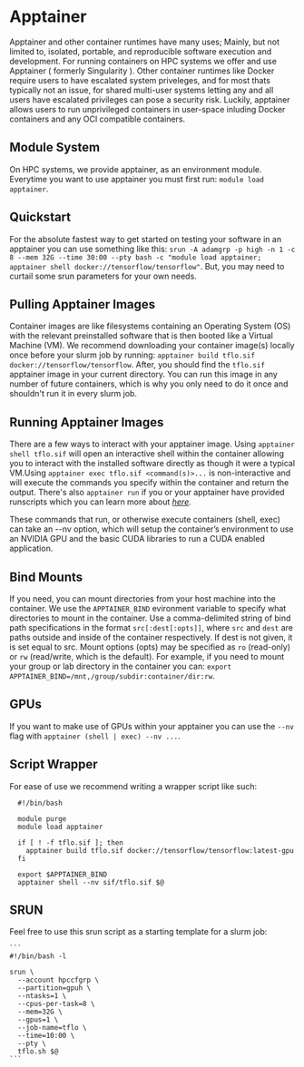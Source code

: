 # Apptainer

Apptainer and other container runtimes have many uses; Mainly, but not limited to, isolated, portable, and reproducible software execution and development. For running containers on HPC systems we offer and use Apptainer ( formerly Singularity ). Other container runtimes like Docker require users to have escalated system priveleges, and for most thats typically not an issue, for shared multi-user systems letting any and all users have escalated privileges can pose a security risk. Luckily, apptainer allows users to run unprivileged containers in user-space inluding Docker containers and any OCI compatible containers.

## Module System

On HPC systems, we provide apptainer, as an environment module. Everytime you want to use apptainer you must first run: `module load apptainer`.

## Quickstart

For the absolute fastest way to get started on testing your software in an apptainer you can use something like this: `srun -A adamgrp -p high -n 1 -c 8 --mem 32G --time 30:00 --pty bash -c "module load apptainer; apptainer shell docker://tensorflow/tensorflow"`. But, you may need to curtail some srun parameters for your own needs.

## Pulling Apptainer Images

Container images are like filesystems containing an Operating System (OS) with the relevant preinstalled software that is then booted like a Virtual Machine (VM). We recommend downloading your container image(s) locally once before your slurm job by running: `apptainer build tflo.sif docker://tensorflow/tensorflow`. After, you should find the `tflo.sif` apptainer image in your current directory. You can run this image in any number of future containers, which is why you only need to do it once and shouldn't run it in every slurm job.

## Running Apptainer Images

There are a few ways to interact with your apptainer image. Using `apptainer shell tflo.sif` will open an interactive shell within the container allowing you to interact with the installed software directly as though it were a typical VM.Using `apptainer exec tflo.sif <command(s)>...` is non-interactive and will execute the commands you specify within the container and return the output. There's also `apptainer run` if you or your apptainer have provided runscripts which you can learn more about *[here](https://apptainer.org/docs/user/latest/quick_start.html#running-a-container)*.

These commands that run, or otherwise execute containers (shell, exec) can take an --nv option, which will setup the container’s environment to use an NVIDIA GPU and the basic CUDA libraries to run a CUDA enabled application.

## Bind Mounts

If you need, you can mount directories from your host machine into the container. We use the `APPTAINER_BIND` evironment variable to specify what directories to mount in the container. Use a comma-delimited string of bind path specifications in the format `src[:dest[:opts]]`, where `src` and `dest` are paths outside and inside of the container respectively. If dest is not given, it is set equal to src. Mount options (opts) may be specified as `ro` (read-only) or `rw` (read/write, which is the default). For example, if you need to mount your group or lab directory in the container you can: `export APPTAINER_BIND=/mnt,/group/subdir:container/dir:rw`.

## GPUs

If you want to make use of GPUs within your apptainer you can use the `--nv` flag with `apptainer (shell | exec) --nv ...`.

## Script Wrapper

For ease of use we recommend writing a wrapper script like such:

  ```
    #!/bin/bash

    module purge
    module load apptainer

    if [ ! -f tflo.sif ]; then
      apptainer build tflo.sif docker://tensorflow/tensorflow:latest-gpu
    fi
    
    export $APPTAINER_BIND 
    apptainer shell --nv sif/tflo.sif $@
  ```

## SRUN

Feel free to use this srun script as a starting template for a slurm job:

    ```
    #!/bin/bash -l
    
    srun \
      --account hpccfgrp \
      --partition=gpuh \
      --ntasks=1 \
      --cpus-per-task=8 \
      --mem=32G \
      --gpus=1 \
      --job-name=tflo \
      --time=10:00 \
      --pty \
      tflo.sh $@
    ```

